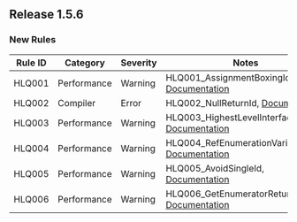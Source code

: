 ## Release 1.5.6

### New Rules
Rule ID | Category | Severity | Notes
--------|----------|----------|-------
HLQ001  | Performance | Warning  | HLQ001_AssignmentBoxingId, [Documentation](https://github.com/NetFabric/NetFabric.Hyperlinq.Analyzer/blob/master/docs/reference/HLQ001_AssignmentBoxing.md) 
HLQ002  | Compiler | Error | HLQ002_NullReturnId, [Documentation](https://github.com/NetFabric/NetFabric.Hyperlinq.Analyzer/blob/master/docs/reference/HLQ002_NullEnumerable.md) 
HLQ003  | Performance | Warning  | HLQ003_HighestLevelInterfaceId, [Documentation](https://github.com/NetFabric/NetFabric.Hyperlinq.Analyzer/blob/master/docs/reference/HLQ003_HighestLevelInterface.md) 
HLQ004  | Performance | Warning  | HLQ004_RefEnumerationVariableId, [Documentation](https://github.com/NetFabric/NetFabric.Hyperlinq.Analyzer/blob/master/docs/reference/HLQ004_RefEnumerationVariable.md) 
HLQ005  | Performance | Warning  | HLQ005_AvoidSingleId, [Documentation](https://github.com/NetFabric/NetFabric.Hyperlinq.Analyzer/blob/master/docs/reference/HLQ005_AvoidSingle.md) 
HLQ006  | Performance | Warning  | HLQ006_GetEnumeratorReturnTypeId, [Documentation](https://github.com/NetFabric/NetFabric.Hyperlinq.Analyzer/blob/master/docs/reference/HLQ006_GetEnumeratorReturnType.md) 
